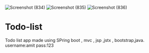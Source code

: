 ![Screenshot (834)](https://user-images.githubusercontent.com/49728020/121767342-4be76480-cb75-11eb-834a-66d2aa1b49dd.png)
![Screenshot (835)](https://user-images.githubusercontent.com/49728020/121767343-4db12800-cb75-11eb-9e28-7748cd7905e2.png)
![Screenshot (836)](https://user-images.githubusercontent.com/49728020/121767344-4e49be80-cb75-11eb-8e9f-57c2b74b87cc.png)
# Todo-list
Todo list app made using  SPring boot , mvc , jsp ,jstx , bootstrap,java.
username:amit
pass:123
